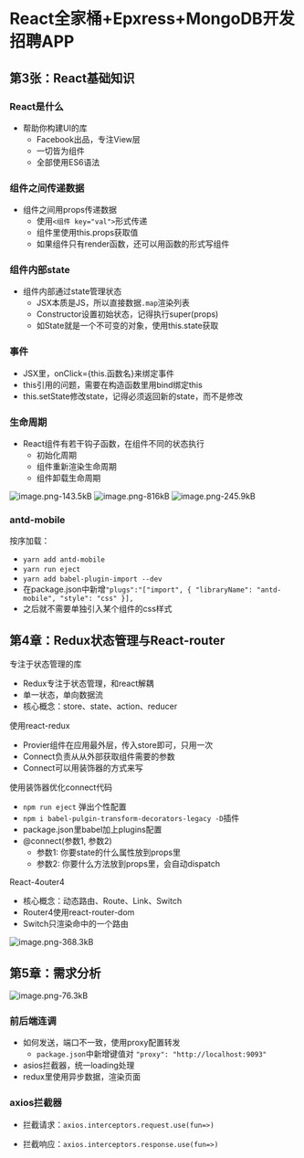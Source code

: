 # React全家桶+Epxress+MongoDB开发招聘APP

## 第3张：React基础知识

### React是什么

- 帮助你构建UI的库
  - Facebook出品，专注View层
  - 一切皆为组件
  - 全部使用ES6语法

### 组件之间传递数据

- 组件之间用props传递数据
  - 使用`<组件 key="val">`形式传递
  - 组件里使用this.props获取值
  - 如果组件只有render函数，还可以用函数的形式写组件

### 组件内部state

- 组件内部通过state管理状态
  - JSX本质是JS，所以直接数据`.map`渲染列表
  - Constructor设置初始状态，记得执行super(props)
  - 如State就是一个不可变的对象，使用this.state获取

### 事件

- JSX里，onClick={this.函数名}来绑定事件
- this引用的问题，需要在构造函数里用bind绑定this
- this.setState修改state，记得必须返回新的state，而不是修改

### 生命周期

- React组件有若干钩子函数，在组件不同的状态执行
  - 初始化周期
  - 组件重新渲染生命周期
  - 组件卸载生命周期

![image.png-143.5kB][1]
![image.png-816kB][2]
![image.png-245.9kB][3]

### antd-mobile

按序加载：

- `yarn add antd-mobile`
- `yarn run eject`
- `yarn add babel-plugin-import --dev`
- 在package.json中新增`"plugs":"["import", { "libraryName": "antd-mobile", "style": "css" }],`
- 之后就不需要单独引入某个组件的css样式

## 第4章：Redux状态管理与React-router

专注于状态管理的库

- Redux专注于状态管理，和react解耦
- 单一状态，单向数据流
- 核心概念：store、state、action、reducer

使用react-redux

- Provier组件在应用最外层，传入store即可，只用一次
- Connect负责从从外部获取组件需要的参数
- Connect可以用装饰器的方式来写

使用装饰器优化connect代码

- `npm run eject` 弹出个性配置
- `npm i babel-pulgin-transform-decorators-legacy -D`插件
- package.json里babel加上plugins配置
- @connect(参数1, 参数2)
  - 参数1: 你要state的什么属性放到props里
  - 参数2: 你要什么方法放到props里，会自动dispatch

React-4outer4

- 核心概念：动态路由、Route、Link、Switch
- Router4使用react-router-dom
- Switch只渲染命中的一个路由

![image.png-368.3kB][4]

## 第5章：需求分析

![image.png-76.3kB][5]

### 前后端连调

- 如何发送，端口不一致，使用proxy配置转发
  - `package.json`中新增键值对 `"proxy": "http://localhost:9093"`
- asios拦截器，统一loading处理
- redux里使用异步数据，渲染页面

### axios拦截器

- 拦截请求：`axios.interceptors.request.use(fun=>)`
- 拦截响应：`axios.interceptors.response.use(fun=>)`

  [1]: http://static.zybuluo.com/szy0syz/wojlnmcp2la4uxv0xe35juec/image.png
  [2]: http://static.zybuluo.com/szy0syz/3a1slmbmhcvnwing382lmxg6/image.png
  [3]: http://static.zybuluo.com/szy0syz/qsypkctj5nxokbgzsibddtgy/image.png
  [4]: http://static.zybuluo.com/szy0syz/qj84ur9i8gy9wazzbc1ekyot/image.png
  [5]: http://static.zybuluo.com/szy0syz/34p3ka7shlkx3y19656zvk6x/image.png
